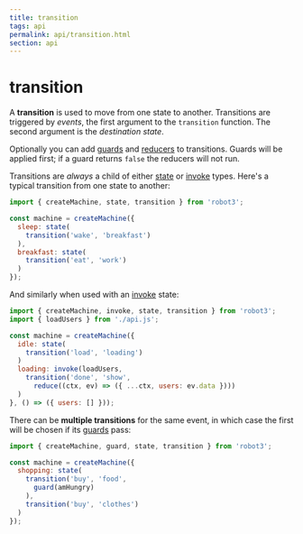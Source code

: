 ```yaml
---
title: transition
tags: api
permalink: api/transition.html
section: api
---
```


# transition

A __transition__ is used to move from one state to another. Transitions are triggered by *events*, the first argument to the `transition` function. The second argument is the *destination state*.

Optionally you can add [guards](/docs/guard/) and [reducers](/docs/reduce/) to transitions. Guards will be applied first; if a guard returns `false` the reducers will not run.

Transitions are *always* a child of either [state](/docs/state/) or [invoke](/docs/invoke/) types. Here's a typical transition from one state to another:

```js
import { createMachine, state, transition } from 'robot3';

const machine = createMachine({
  sleep: state(
    transition('wake', 'breakfast')
  ),
  breakfast: state(
    transition('eat', 'work')
  )
});
```

And similarly when used with an [invoke](/docs/invoke/) state:

```js
import { createMachine, invoke, state, transition } from 'robot3';
import { loadUsers } from './api.js';

const machine = createMachine({
  idle: state(
    transition('load', 'loading')
  )
  loading: invoke(loadUsers,
    transition('done', 'show',
      reduce((ctx, ev) => ({ ...ctx, users: ev.data })))
  )
}, () => ({ users: [] }));
```

There can be __multiple transitions__ for the same event, in which case the first will be chosen if its [guards](/docs/guard/) pass:

```js
import { createMachine, guard, state, transition } from 'robot3';

const machine = createMachine({
  shopping: state(
    transition('buy', 'food',
      guard(amHungry)
    ),
    transition('buy', 'clothes')
  )
});
```